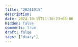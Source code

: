 ```yaml
---
title: "20241015"
description: 
date: 2024-10-15T11:30:23+08:00
hidden: false
comments: true
draft: false
tags: ["diary"]
---
```

